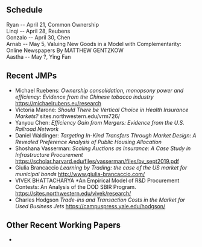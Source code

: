 ## Schedule

Ryan -- April 21, Common Ownership  
Linqi -- April 28, Reubens  
Gonzalo -- April 30, Chen   
Arnab -- May 5, Valuing New Goods in a Model with Complementarity: Online Newspapers By MATTHEW GENTZKOW  
Aastha -- May ?, Ying Fan

## Recent JMPs

- Michael Ruebens: *Ownership consolidation, monopsony power and efficiency: Evidence from the Chinese tobacco industry* https://michaelrubens.eu/research
- Victoria Marone: *Should There be Vertical Choice in Health Insurance Markets?*  sites.northwestern.edu/vrm726/
- Yanyou Chen: *Efficiency Gain from Mergers: Evidence from the U.S. Railroad Network*
- Daniel Waldinger: *Targeting In-Kind Transfers Through Market Design: A Revealed Preference Analysis of Public Housing Allocation*
- Shoshana Vasserman: *Scaling Auctions as Insurance: A Case Study in Infrastructure Procurement* https://scholar.harvard.edu/files/vasserman/files/bv_sept2019.pdf
- Giulia Brancaccio *Learning by Trading: the case of the US market for municipal bonds* http://www.giulia-brancaccio.com/
- VIVEK BHATTACHARYA *An Empirical Model of R&D Procurement Contests: An Analysis of the DOD SBIR Program. https://sites.northwestern.edu/vivek/research/
- Charles Hodgson *Trade-ins and Transaction Costs in the Market for Used Business Jets* https://campuspress.yale.edu/hodgson/


## Other Recent Working Papers
- 
